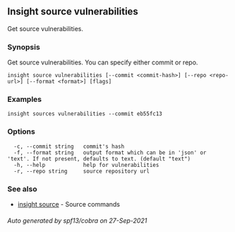 ## Insight source vulnerabilities

Get source vulnerabilities.

### Synopsis

Get source vulnerabilities. You can specify either commit or repo.

```
insight source vulnerabilities [--commit <commit-hash>] [--repo <repo-url>] [--format <format>] [flags]
```

### Examples

```
insight sources vulnerabilities --commit eb55fc13
```

### Options

```
  -c, --commit string   commit's hash
  -f, --format string   output format which can be in 'json' or 'text'. If not present, defaults to text. (default "text")
  -h, --help            help for vulnerabilities
  -r, --repo string     source repository url
```

### See also

* [insight source](insight_source.md)	 - Source commands

###### Auto generated by spf13/cobra on 27-Sep-2021
